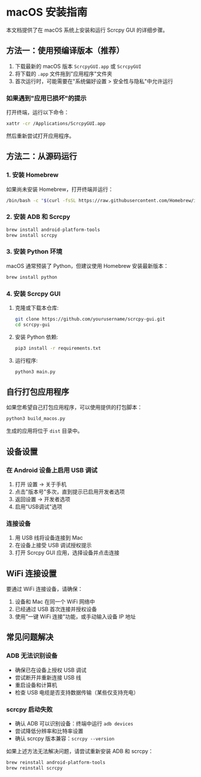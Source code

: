 # macOS 安装指南

本文档提供了在 macOS 系统上安装和运行 Scrcpy GUI 的详细步骤。

## 方法一：使用预编译版本（推荐）

1. 下载最新的 macOS 版本 `ScrcpyGUI.app` 或 `ScrcpyGUI`
2. 将下载的 `.app` 文件拖到"应用程序"文件夹
3. 首次运行时，可能需要在"系统偏好设置 > 安全性与隐私"中允许运行

### 如果遇到"应用已损坏"的提示

打开终端，运行以下命令：

```bash
xattr -cr /Applications/ScrcpyGUI.app
```

然后重新尝试打开应用程序。

## 方法二：从源码运行

### 1. 安装 Homebrew

如果尚未安装 Homebrew，打开终端并运行：

```bash
/bin/bash -c "$(curl -fsSL https://raw.githubusercontent.com/Homebrew/install/HEAD/install.sh)"
```

### 2. 安装 ADB 和 Scrcpy

```bash
brew install android-platform-tools
brew install scrcpy
```

### 3. 安装 Python 环境

macOS 通常预装了 Python，但建议使用 Homebrew 安装最新版本：

```bash
brew install python
```

### 4. 安装 Scrcpy GUI

1. 克隆或下载本仓库:
   ```bash
   git clone https://github.com/yourusername/scrcpy-gui.git
   cd scrcpy-gui
   ```

2. 安装 Python 依赖:
   ```bash
   pip3 install -r requirements.txt
   ```

3. 运行程序:
   ```bash
   python3 main.py
   ```

## 自行打包应用程序

如果您希望自己打包应用程序，可以使用提供的打包脚本：

```bash
python3 build_macos.py
```

生成的应用将位于 `dist` 目录中。

## 设备设置

### 在 Android 设备上启用 USB 调试

1. 打开 设置 → 关于手机
2. 点击"版本号"多次，直到提示已启用开发者选项
3. 返回设置 → 开发者选项
4. 启用"USB调试"选项

### 连接设备

1. 用 USB 线将设备连接到 Mac
2. 在设备上接受 USB 调试授权提示
3. 打开 Scrcpy GUI 应用，选择设备并点击连接

## WiFi 连接设置

要通过 WiFi 连接设备，请确保：

1. 设备和 Mac 在同一个 WiFi 网络中
2. 已经通过 USB 首次连接并授权设备
3. 使用"一键 WiFi 连接"功能，或手动输入设备 IP 地址

## 常见问题解决

### ADB 无法识别设备

- 确保已在设备上授权 USB 调试
- 尝试断开并重新连接 USB 线
- 重启设备和计算机
- 检查 USB 电缆是否支持数据传输（某些仅支持充电）

### scrcpy 启动失败

- 确认 ADB 可以识别设备：终端中运行 `adb devices`
- 尝试降低分辨率和比特率设置
- 确认 scrcpy 版本兼容：`scrcpy --version`

如果上述方法无法解决问题，请尝试重新安装 ADB 和 scrcpy：

```bash
brew reinstall android-platform-tools
brew reinstall scrcpy
``` 